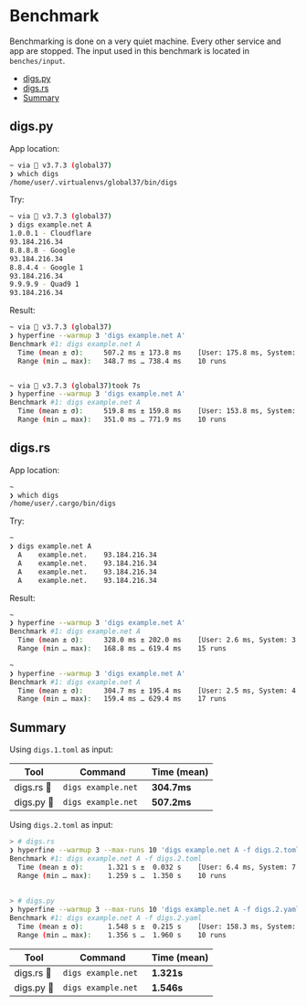 # Benchmark

Benchmarking is done on a very quiet machine. Every other service and app are
stopped.
The input used in this benchmark is located in `benches/input`.

- [digs.py](#digspy)
- [digs.rs](#digsrs)
- [Summary](#summary)

## digs.py

App location:

``` bash
~ via 🐍 v3.7.3 (global37)
❯ which digs
/home/user/.virtualenvs/global37/bin/digs
```

Try:

``` bash
~ via 🐍 v3.7.3 (global37)
❯ digs example.net A
1.0.0.1 - Cloudflare
93.184.216.34
8.8.8.8 - Google
93.184.216.34
8.8.4.4 - Google 1
93.184.216.34
9.9.9.9 - Quad9 1
93.184.216.34
```

Result:

``` bash
~ via 🐍 v3.7.3 (global37)
❯ hyperfine --warmup 3 'digs example.net A'
Benchmark #1: digs example.net A
  Time (mean ± σ):     507.2 ms ± 173.8 ms    [User: 175.8 ms, System: 17.1 ms]
  Range (min … max):   348.7 ms … 738.4 ms    10 runs


~ via 🐍 v3.7.3 (global37)took 7s
❯ hyperfine --warmup 3 'digs example.net A'
Benchmark #1: digs example.net A
  Time (mean ± σ):     519.8 ms ± 159.8 ms    [User: 153.8 ms, System: 16.7 ms]
  Range (min … max):   351.0 ms … 771.9 ms    10 runs


```

## digs.rs

App location:

``` bash
~
❯ which digs
/home/user/.cargo/bin/digs
```

Try:

``` bash
~
❯ digs example.net A
  A    example.net.    93.184.216.34
  A    example.net.    93.184.216.34
  A    example.net.    93.184.216.34
  A    example.net.    93.184.216.34
```

Result:
``` bash
~
❯ hyperfine --warmup 3 'digs example.net A'
Benchmark #1: digs example.net A
  Time (mean ± σ):     328.0 ms ± 202.0 ms    [User: 2.6 ms, System: 3.8 ms]
  Range (min … max):   168.8 ms … 619.4 ms    15 runs

~ 
❯ hyperfine --warmup 3 'digs example.net A'
Benchmark #1: digs example.net A
  Time (mean ± σ):     304.7 ms ± 195.4 ms    [User: 2.5 ms, System: 4.1 ms]
  Range (min … max):   159.4 ms … 629.4 ms    17 runs


```

## Summary

Using `digs.1.toml` as input:

| Tool        | Command             | Time (mean) |
| ----        | -------             | ----------- |
| digs.rs  🦀 | `digs example.net ` | **304.7ms** |
| digs.py 🐍  | `digs example.net ` | **507.2ms** |


Using `digs.2.toml` as input:

``` bash
> # digs.rs
❯ hyperfine --warmup 3 --max-runs 10 'digs example.net A -f digs.2.toml'
Benchmark #1: digs example.net A -f digs.2.toml
  Time (mean ± σ):      1.321 s ±  0.032 s    [User: 6.4 ms, System: 7.7 ms]
  Range (min … max):    1.259 s …  1.350 s    10 runs
  
  
> # digs.py
❯ hyperfine --warmup 3 --max-runs 10 'digs example.net A -f digs.2.yaml'
Benchmark #1: digs example.net A -f digs.2.yaml
  Time (mean ± σ):      1.548 s ±  0.215 s    [User: 158.3 ms, System: 19.6 ms]
  Range (min … max):    1.356 s …  1.960 s    10 runs
```

| Tool        | Command             | Time (mean) |
| ----        | -------             | ----------- |
| digs.rs  🦀 | `digs example.net ` | **1.321s** |
| digs.py 🐍  | `digs example.net ` | **1.546s** |



